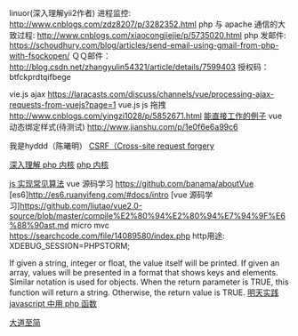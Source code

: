 linuor(深入理解yii2作者)
进程监控:
http://www.cnblogs.com/zdz8207/p/3282352.html
php 与 apache 通信的大致过程:
http://www.cnblogs.com/xiaocongjiejie/p/5735020.html
php 发邮件:
https://schoudhury.com/blog/articles/send-email-using-gmail-from-php-with-fsockopen/
ＱＱ邮件：
http://blog.csdn.net/zhangyulin54321/article/details/7599403
授权码：
btfckprdtqifbege

vie.js ajax
https://laracasts.com/discuss/channels/vue/processing-ajax-requests-from-vuejs?page=1
vue.js js 拖拽
http://www.cnblogs.com/yingzi1028/p/5852671.html
[能直接工作的例子](https://segmentfault.com/a/1190000008494035)
vue 动态绑定样式(待测试)
http://www.jianshu.com/p/1e0f6e6a99c6

我是hyddd（陈曦明）
[CSRF（Cross-site request forgery](http://www.cnblogs.com/hyddd/archive/2009/04/09/1432744.html)

[深入理解 php 内核](http://www.php-internals.com/book/)
[php 内核](http://www.phpinternalsbook.com/index.html)

[js 实现常见算法](https://segmentfault.com/a/1190000008593715)
vue 源码学习
https://github.com/banama/aboutVue
[es6]http://es6.ruanyifeng.com/#docs/intro
[vue 源码学习]https://github.com/liutao/vue2.0-source/blob/master/compile%E2%80%94%E2%80%94%E7%94%9F%E6%88%90ast.md
micro mvc
https://searchcode.com/file/14089580/index.php
http用途:
XDEBUG_SESSION=PHPSTORM;



If given a string, integer or float, the value itself will be printed. If given an array, values will be presented in a format that shows keys and elements. Similar notation is used for objects.
When the return parameter is TRUE, this function will return a string. Otherwise, the return value is TRUE.
[明天实践](https://searchcode.com/codesearch/view/2002582/)
[javascript 中用 php 函数](https://github.com/primeminister/phpjs/tree/master/functions/array)

[大道至简](https://segmentfault.com/u/eechen/activities?page=3)

